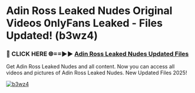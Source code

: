# Adin Ross Leaked Nudes Original Videos 0nlyFans Leaked - Files Updated! (b3wz4)

<h3>🔴 CLICK HERE 🌐==►► <a href="https://tinyurl.com/5h6xmrr3" rel="nofollow">Adin Ross Leaked Nudes Updated Files</a></h3>

Get Adin Ross Leaked Nudes and all content. Now you can access all videos and pictures of Adin Ross Leaked Nudes. New Updated Files 2025!

[![b3wz4](https://i.imgur.com/KVD873Z.gif)](https://tinyurl.com/5h6xmrr3)
